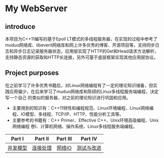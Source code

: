 # My WebServer
## introduce
本项目为C++11编写的基于Epoll LT模式的多线程服务器，在实现的过程中参考了muduo网络库、libevent网络库和网上许多优秀的博客、开源项目等，支持同步日志和异步日志记录服务器状态，应用层实现了HTTP的Get和Head请求方法解析，支持静态资源的获取和HTTP长连接，另外可基于底层框架实现其他应用层协议。
## Project purposes
在之前学习了许多优秀书籍后，对Linux网络编程有了一定的理论知识储备，但实践应用偏少，在后来学习了muduo网络库和陈硕的Linux多线程服务端编程，决定写一个自己
的类似的服务器，对之前的理论知识进行巩固和应用。
- 主要用到的知识有：C++11特性和编程规范、Linux环境编程、Linux网络编程、IO模型、多线程、TCP/IP、HTTP、性能分析工具等。
- 主要参考的书籍有：C++ Primer、Effective C++、Unix环境高级编程、Unix网络编程 卷I、计算机网络、操作系统、Linux多线程服务端编程。

| Part Ⅰ | Part Ⅱ | Part Ⅲ | Part Ⅳ |
| :--------: | :---------: | :---------: | :---------: |
| [并发模型](https://github.com/Canna011/HighPerformance-server/blob/master/%E5%B9%B6%E5%8F%91%E6%A8%A1%E5%9E%8B)|[连接处理](https://github.com/Canna011/HighPerformance-server/blob/master/%E8%BF%9E%E6%8E%A5%E5%A4%84%E7%90%86)|[网络IO](https://github.com/Canna011/HighPerformance-server/blob/master/%E7%BD%91%E7%BB%9CIO) | [测试与改进](https://github.com/Canna011/HighPerformance-server/blob/master/%E6%B5%8B%E8%AF%95%E4%B8%8E%E6%94%B9%E8%BF%9B)
